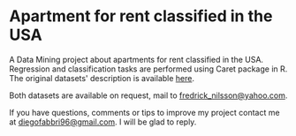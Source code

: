# Apartment for rent classified in the USA
A Data Mining project about apartments for rent classified in the USA. Regression and classification tasks are performed  using Caret package in R. The original datasets' description is available [here](https://archive.ics.uci.edu/ml/datasets/Apartment+for+rent+classified).

Both datasets are available on request, mail to <fredrick_nilsson@yahoo.com>.

If you have questions, comments or tips to improve my project contact me at <diegofabbri96@gmail.com>. I will be glad to reply.
